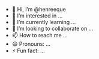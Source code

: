 - 👋 Hi, I’m @henreeque
- 👀 I’m interested in ...
- 🌱 I’m currently learning ...
- 💞️ I’m looking to collaborate on ...
- 📫 How to reach me ...
- 😄 Pronouns: ...
- ⚡ Fun fact: ...

<!---
henreeque/henreeque is a ✨ special ✨ repository because its `README.md` (this file) appears on your GitHub profile.
You can click the Preview link to take a look at your changes.
--->
